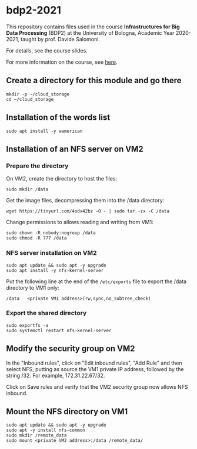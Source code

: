 # bdp2-2021
This repository contains files used in the course <b>Infrastructures for Big Data Processing</b> (BDP2) at the University of Bologna, Academic Year 2020-2021, taught by prof. Davide Salomoni.

For details, see the course slides.

For more information on the course, see <a href=https://www.unibo.it/it/didattica/insegnamenti/insegnamento/2020/435337>here</a>.

## Create a directory for this module and go there
```
mkdir -p ~/cloud_storage
cd ~/cloud_storage
```

## Installation of the words list
`sudo apt install -y wamerican`

## Installation of an NFS server on VM2

### Prepare the directory

On VM2, create the directory to host the files:

```
sudo mkdir /data
```

Get the image files, decompressing them into the /data directory:

```
wget https://tinyurl.com/4sdx42bz -O - | sudo tar -zx -C /data
```

Change permissions to allows reading and writing from VM1:

```
sudo chown -R nobody:nogroup /data
sudo chmod -R 777 /data
```

### NFS server installation on VM2

```
sudo apt update && sudo apt -y upgrade
sudo apt install -y nfs-kernel-server
```

Put the following line at the end of the `/etc/exports` file to export the /data directory to VM1 only:

```
/data   <private VM1 address>(rw,sync,no_subtree_check)
```

### Export the shared directory

```
sudo exportfs -a
sudo systemctl restart nfs-kernel-server
```

## Modify the security group on VM2

In the "Inbound rules", click on "Edit inbound rules", "Add Rule" and then select NFS, putting as source the VM1 private IP address, followed by the string /32. For example, 172.31.22.67/32. 

Click on Save rules and verify that the VM2 security group now allows NFS inbound.

## Mount the NFS directory on VM1

```
sudo apt update && sudo apt -y upgrade
sudo apt -y install nfs-common
sudo mkdir /remote_data
sudo mount <private VM2 address>:/data /remote_data/
```